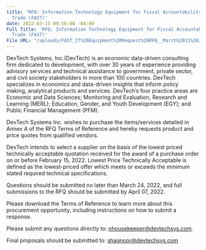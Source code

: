 ```yaml
---
title: 'RFQ: Information Technology Equipment for Fiscal Accountability and Sustainable
  Trade (FAST)'
date: 2022-03-15 09:56:00 -04:00
Full Title: 'RFQ: Information Technology Equipment for Fiscal Accountability and Sustainable
  Trade (FAST)'
File URL: "/uploads/FAST_IT%20Equipment%20Request%20RFQ__March%2011%202022%20for%20publication%20in%20the%20USA.pdf"
---
```


DevTech Systems, Inc.(DevTech) is an economic data-driven consulting firm dedicated to development, with over 30 years of experience providing advisory services and technical assistance to government, private sector, and civil society stakeholders in more than 100 countries. DevTech specializes in economics and data-driven insights that inform policy making, analytical products and services. DevTech’s four practice areas are Economic and Data Sciences; Monitoring and Evaluation, Research and Learning (MERL); Education, Gender, and Youth Development (EGY); and Public Financial Management (PFM).

DevTech Systems Inc. wishes to purchase the items/services detailed in Annex A of the RFQ Terms of Reference and hereby requests product and price quotes from qualified vendors.

DevTech intends to select a supplier on the basis of the lowest priced technically acceptable quotation received for the award of a purchase order on or before February 15, 2022. Lowest Price Technically Acceptable is defined as the lowest-priced offer which meets or exceeds the minimum stated required technical specifications.

Questions should be submitted no later than March 24, 2022, and full submissions to the RFQ should be submitted by April 07, 2022.

Please download the Terms of Reference to learn more about this procurement opportunity, including instructions on how to submit a response.

Please submit any questions directly to: nhousekeeper@devtechsys.com.

Final proposals should be submitted to: shaqnoor@devtechsys.com